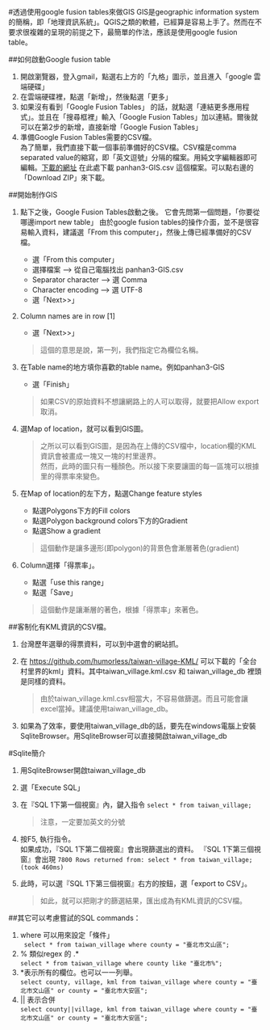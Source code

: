 #透過使用google fusion tables來做GIS
GIS是geographic information system的簡稱，即「地理資訊系統」。QGIS之類的軟體，已經算是容易上手了。然而在不要求很複雜的呈現的前提之下，最簡單的作法，應該是使用google fusion table。

##如何啟動Google fusion table
1. 開啟瀏覽器，登入gmail，點選右上方的「九格」圖示，並且進入「google 雲端硬碟」  
2. 在雲端硬碟裡，點選「新增」，然後點選「更多」  
3. 如果沒有看到「Google Fusion Tables」 的話，就點選「連結更多應用程式」。並且在「搜尋框裡」輸入「Google Fusion Tables」加以連結。爾後就可以在第2步的新增，直接新增「Google Fusion Tables」
4. 準備Google Fusion Tables需要的CSV檔。  
為了簡單，我們直接下載一個事前準備好的CSV檔。CSV檔是comma separated value的縮寫，即「英文逗號」分隔的檔案。用純文字編輯器即可編輯。[下載的網址](https://github.com/humorless/taiwan-village-KML/) 在此處下載 panhan3-GIS.csv 這個檔案。可以點右邊的「Download ZIP」來下載。

##開始制作GIS
1. 點下之後，Google Fusion Tables啟動之後。
  它會先問第一個問題，「你要從哪邊import new table」
  由於google fusion tables的操作介面，並不是很容易輸入資料，建議選「From this computer」，然後上傳已經準備好的CSV檔。
	* 選「From this computer」
	* 選擇檔案 --> 從自己電腦找出 panhan3-GIS.csv
	* Separator character --> 選 Comma
	* Character encoding  --> 選 UTF-8
	* 選「Next>>」
2. Column names are in row [1]
	* 選「Next>>」  

	> 這個的意思是說，第一列，我們指定它為欄位名稱。

3. 在Table name的地方填你喜歡的table name。例如panhan3-GIS
	* 選「Finish」  

	> 如果CSV的原始資料不想讓網路上的人可以取得，就要把Allow export取消。
	> 
4. 選Map of location，就可以看到GIS圖。  
	
	> 之所以可以看到GIS圖，是因為在上傳的CSV檔中，location欄的KML資訊會被畫成一塊又一塊的村里邊界。  
	> 然而，此時的圖只有一種顏色。所以接下來要讓圖的每一區塊可以根據里的得票率來變色。

5. 在Map of location的左下方，點選Change feature styles  
	* 點選Polygons下方的Fill colors
	* 點選Polygon background colors下方的Gradient
	* 點選Show a gradient  

	>這個動作是讓多邊形(即polygon)的背景色會漸層著色(gradient)

6. Column選擇「得票率」。
	* 點選「use this range」
	* 點選「Save」  

	>這個動作是讓漸層的著色，根據「得票率」來著色。

##客制化有KML資訊的CSV檔。
1. 台灣歷年選舉的得票資料，可以到中選會的網站抓。 
2. 在 https://github.com/humorless/taiwan-village-KML/ 可以下載的「全台村里界的kml」資料。其中taiwan_village.kml.csv 和 taiwan_village_db 裡頭是同樣的資料。

	>由於taiwan_village.kml.csv相當大，不容易做篩選。而且可能會讓excel當掉。建議使用taiwan_village_db。

3. 如果為了效率，要使用taiwan_village_db的話，要先在windows電腦上安裝SqliteBrowser。用SqliteBrowser可以直接開啟taiwan_village_db


#Sqlite簡介
1. 用SqliteBrowser開啟taiwan_village_db  
2. 選「Execute SQL」  
3. 在『SQL 1下第一個視窗』內，鍵入指令 `select * from taiwan_village;`

	>注意，一定要加英文的分號

4. 按F5, 執行指令。  
   如果成功，『SQL 1下第二個視窗』會出現篩選出的資料。  『SQL 1下第三個視窗』會出現 `7800 Rows returned from: select * from taiwan_village; (took 460ms)`  
5. 此時，可以選『SQL 1下第三個視窗』右方的按鈕，選「export to CSV」。  

	> 如此，就可以把剛才的篩選結果，匯出成為有KML資訊的CSV檔。

##其它可以考慮嘗試的SQL commands：  
1. where 可以用來設定「條件」  
	` select * from taiwan_village where county = "臺北市文山區";`  
2. % 類似regex 的 .*  
	`select * from taiwan_village where county like "臺北市%";`  
3. *表示所有的欄位。也可以一一列舉。  
	`select county, village, kml from taiwan_village where county = "臺北市文山區" or county = "臺北市大安區";`  
4. || 表示合併  
    `select county||village, kml from taiwan_village where county = "臺北市文山區" or county = "臺北市大安區";`
